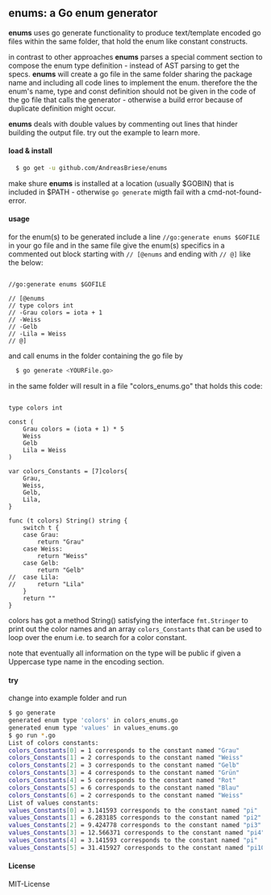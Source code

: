 ## **enums**: a Go enum generator ##

**enums** uses go generate functionality to produce text/template encoded go files within the same folder, that hold the enum like constant constructs.

in contrast to other approaches **enums** parses a special comment section to compose the enum type definition - instead of AST parsing to get the specs. **enums** will create a go file in the same folder sharing the package name and including all code lines to implement the enum. therefore the the enum's name, type and const definition should not be given in the code of the go file that calls the generator - otherwise a build error because of duplicate definition might occur. 

**enums** deals with double values by commenting out lines that hinder building the output file. try out the example to learn more. 

#### load & install ####

```sh
  $ go get -u github.com/AndreasBriese/enums
```

make shure **enums** is installed at a location (usually $GOBIN) that is included in $PATH - otherwise `go generate` migth fail with a cmd-not-found-error.

#### usage ####

for the enum(s) to be generated include a line `//go:generate enums $GOFILE` in your go file and in the same file give the enum(s) specifics in a commented out block starting with `// [@enums` and ending with `// @]` like the below:

```golang

//go:generate enums $GOFILE

// [@enums
// type colors int
// -Grau colors = iota + 1
// -Weiss
// -Gelb
// -Lila = Weiss
// @]

```

and call enums in the folder containing the go file by 

```sh
  $ go generate <YOURFile.go>
```

in the same folder will result in a file "colors_enums.go" that holds this code:

```golang

type colors int

const (
	Grau colors = (iota + 1) * 5
	Weiss
	Gelb
	Lila = Weiss
)

var colors_Constants = [7]colors{
	Grau,
	Weiss,
	Gelb,
	Lila,
}

func (t colors) String() string {
	switch t {
	case Grau:
		return "Grau"
	case Weiss:
		return "Weiss"
	case Gelb:
		return "Gelb"
//	case Lila:
//		return "Lila"
	}
	return ""
}
```

colors has got a method String() satisfying the interface `fmt.Stringer` to print out the color names and an array `colors_Constants` that can be used to loop over the enum i.e. to search for a color constant.   

note that eventually all information on the type will be public if given a Uppercase type name in the encoding section. 

#### try ####

change into example folder and run 

```sh
$ go generate 
generated enum type 'colors' in colors_enums.go
generated enum type 'values' in values_enums.go
$ go run *.go
List of colors constants:
colors_Constants[0] = 1 corresponds to the constant named "Grau"
colors_Constants[1] = 2 corresponds to the constant named "Weiss"
colors_Constants[2] = 3 corresponds to the constant named "Gelb"
colors_Constants[3] = 4 corresponds to the constant named "Grün"
colors_Constants[4] = 5 corresponds to the constant named "Rot"
colors_Constants[5] = 6 corresponds to the constant named "Blau"
colors_Constants[6] = 2 corresponds to the constant named "Weiss"
List of values constants:
values_Constants[0] = 3.141593 corresponds to the constant named "pi"
values_Constants[1] = 6.283185 corresponds to the constant named "pi2"
values_Constants[2] = 9.424778 corresponds to the constant named "pi3"
values_Constants[3] = 12.566371 corresponds to the constant named "pi4"
values_Constants[4] = 3.141593 corresponds to the constant named "pi"
values_Constants[5] = 31.415927 corresponds to the constant named "pi10"
```

#### License ####

MIT-License

